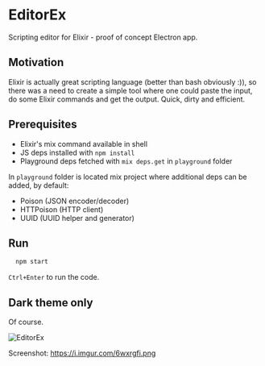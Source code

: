 # EditorEx

Scripting editor for Elixir - proof of concept Electron app.

## Motivation

Elixir is actually great scripting language (better than bash obviously :)), so there was a need to create a simple tool where one could paste the input, do some Elixir commands and get the output. Quick, dirty and efficient.

## Prerequisites

* Elixir's mix command available in shell
* JS deps installed with `npm install`
* Playground deps fetched with `mix deps.get` in `playground` folder

In `playground` folder is located mix project where additional deps can be added, by default:

* Poison (JSON encoder/decoder)
* HTTPoison (HTTP client)
* UUID (UUID helper and generator)

## Run

```bash
  npm start
```

`Ctrl+Enter` to run the code.

## Dark theme only

Of course.

![EditorEx](https://i.imgur.com/6wxrgfi.png)

Screenshot: https://i.imgur.com/6wxrgfi.png